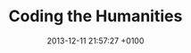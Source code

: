 ---
type: publications
item: 3
title: Coding the Humanities
date: 2013-12-11 21:57:27 +0100
authors:
- Johanna Barnbeck
images:
summery: |
  Coding the Humanities is the teaching program that inspired the need for offcourse. 
reference:
  title: Coding the Humanities
  url: http://codingthehumanities.com/
---